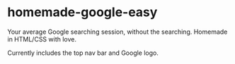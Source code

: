 # homemade-google-easy
Your average Google searching session, without the searching. Homemade in HTML/CSS with love.

Currently includes the top nav bar and Google logo.
